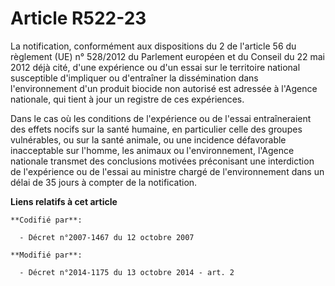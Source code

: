 # Article R522-23

La notification, conformément aux dispositions du 2 de l'article 56 du règlement (UE) n° 528/2012 du Parlement européen et du
Conseil du 22 mai 2012 déjà cité, d'une expérience ou d'un essai sur le territoire national susceptible d'impliquer ou
d'entraîner la dissémination dans l'environnement d'un produit biocide non autorisé est adressée à l'Agence nationale, qui
tient à jour un registre de ces expériences. 

Dans le cas où les conditions de l'expérience ou de l'essai entraîneraient des effets nocifs sur la santé humaine, en
particulier celle des groupes vulnérables, ou sur la santé animale, ou une incidence défavorable inacceptable sur l'homme,
les animaux ou l'environnement, l'Agence nationale transmet des conclusions motivées préconisant une interdiction de
l'expérience ou de l'essai au ministre chargé de l'environnement dans un délai de 35 jours à compter de la notification.

**Liens relatifs à cet article**

	**Codifié par**:

	  - Décret n°2007-1467 du 12 octobre 2007

	**Modifié par**:

	  - Décret n°2014-1175 du 13 octobre 2014 - art. 2
